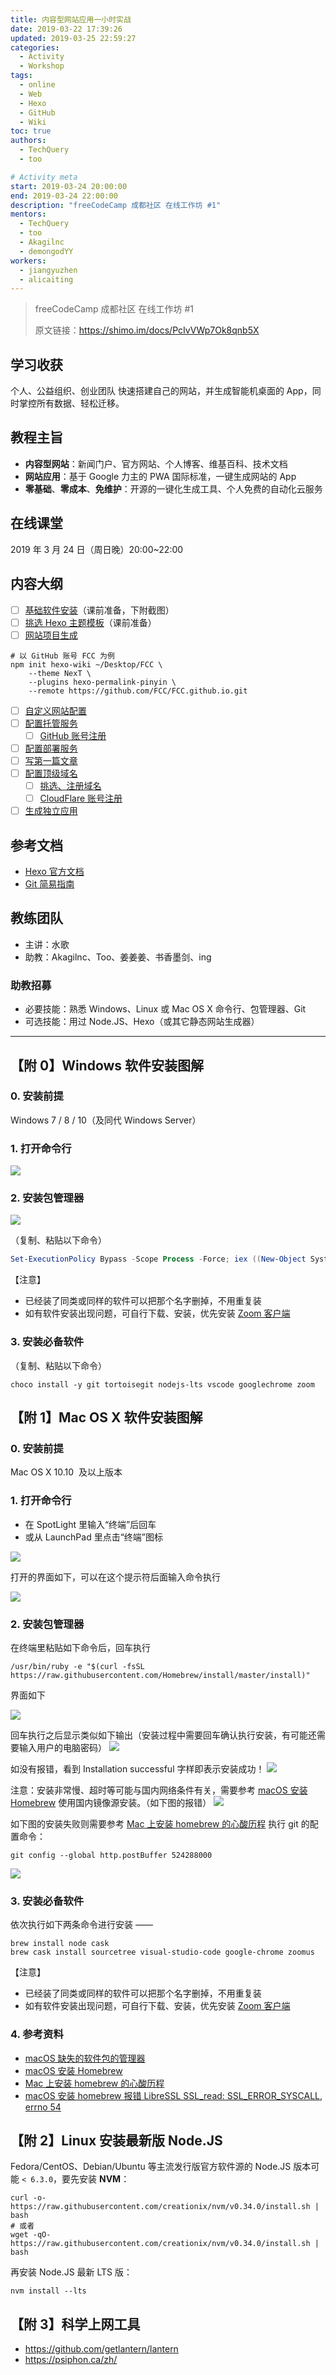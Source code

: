 ```yaml
---
title: 内容型网站应用一小时实战
date: 2019-03-22 17:39:26
updated: 2019-03-25 22:59:27
categories:
  - Activity
  - Workshop
tags:
  - online
  - Web
  - Hexo
  - GitHub
  - Wiki
toc: true
authors:
  - TechQuery
  - too

# Activity meta
start: 2019-03-24 20:00:00
end: 2019-03-24 22:00:00
description: "freeCodeCamp 成都社区 在线工作坊 #1"
mentors:
  - TechQuery
  - too
  - Akagilnc
  - demongodYY
workers:
  - jiangyuzhen
  - alicaiting
---
```


> freeCodeCamp 成都社区 在线工作坊 #1
>
> 原文链接：https://shimo.im/docs/PcIvVWp7Ok8qnb5X

## 学习收获

个人、公益组织、创业团队 快速搭建自己的网站，并生成智能机桌面的 App，同时掌控所有数据、轻松迁移。

## 教程主旨

- **内容型网站**：新闻门户、官方网站、个人博客、维基百科、技术文档
- **网站应用**：基于 Google 力主的 PWA 国际标准，一键生成网站的 App
- **零基础**、**零成本**、**免维护**：开源的一键化生成工具、个人免费的自动化云服务

<!-- More -->

## 在线课堂

2019 年 3 月 24 日（周日晚）20:00~22:00

## 内容大纲

- [ ] [基础软件安装](https://tech-query.me/development/coder-start-kit/)（课前准备，下附截图）
- [ ] [挑选 Hexo 主题模板](https://hexo.io/themes/)（课前准备）
- [ ] [网站项目生成](https://tech-query.me/development/wiki-on-git/)

```shell
# 以 GitHub 账号 FCC 为例
npm init hexo-wiki ~/Desktop/FCC \
    --theme NexT \
    --plugins hexo-permalink-pinyin \
    --remote https://github.com/FCC/FCC.github.io.git
```

- [ ] [自定义网站配置](https://hexo.io/zh-cn/docs/configuration)
- [ ] [配置托管服务](https://pages.github.com/)
  - [ ] [GitHub 账号注册](https://github.com/join/)
- [ ] [配置部署服务](https://tech-query.me/development/hello-hexo-travis/)
- [ ] [写第一篇文章](https://hexo.io/zh-cn/docs/front-matter)
- [ ] [配置顶级域名](https://tech-query.me/development/free-web-site/)
  - [ ] [挑选、注册域名](https://www.freenom.com/zh/index.html)
  - [ ] [CloudFlare 账号注册](https://dash.cloudflare.com/sign-up)
- [ ] [生成独立应用](https://github.com/lavas-project/hexo-pwa)

## 参考文档

- [Hexo 官方文档](https://hexo.io/zh-cn/docs/)
- [Git 简易指南](http://www.bootcss.com/p/git-guide/)

## 教练团队

- 主讲：水歌
- 助教：Akagilnc、Too、姜姜姜、书香墨剑、ing

### 助教招募

- 必要技能：熟悉 Windows、Linux 或 Mac OS X 命令行、包管理器、Git
- 可选技能：用过 Node.JS、Hexo（或其它静态网站生成器）

---

## 【附 0】Windows 软件安装图解

### 0. 安装前提

Windows 7 / 8 / 10（及同代 Windows Server）

### 1. 打开命令行

![](PowerShell-0.png)

### 2. 安装包管理器

![](PowerShell-1.png)

（复制、粘贴以下命令）

```powershell
Set-ExecutionPolicy Bypass -Scope Process -Force; iex ((New-Object System.Net.WebClient).DownloadString('https://chocolatey.org/install.ps1'))
```

【注意】

- 已经装了同类或同样的软件可以把那个名字删掉，不用重复装
- 如有软件安装出现问题，可自行下载、安装，优先安装 [Zoom 客户端](https://zoom.us/download#client_4meeting)

### 3. 安装必备软件

（复制、粘贴以下命令）

```shell
choco install -y git tortoisegit nodejs-lts vscode googlechrome zoom
```

## 【附 1】Mac OS X 软件安装图解

### 0. 安装前提

Mac OS X 10.10  及以上版本

### 1. 打开命令行

- 在 SpotLight 里输入“终端”后回车
- 或从 LaunchPad 里点击“终端”图标

![](terminal.png)

打开的界面如下，可以在这个提示符后面输入命令执行

![](terminal-console.png)

### 2. 安装包管理器

在终端里粘贴如下命令后，回车执行

```shell
/usr/bin/ruby -e "$(curl -fsSL https://raw.githubusercontent.com/Homebrew/install/master/install)"
```

界面如下

![](brew-install.png)

回车执行之后显示类似如下输出（安装过程中需要回车确认执行安装，有可能还需要输入用户的电脑密码）
![](brew-install-confirm.png)

如没有报错，看到 Installation successful 字样即表示安装成功！
![](console-succes.png)

注意：安装非常慢、超时等可能与国内网络条件有关，需要参考 [macOS 安装 Homebrew](https://blog.csdn.net/zzq900503/article/details/80404314) 使用国内镜像源安装。（如下图的报错）
![](brew-error2.png)

如下图的安装失败则需要参考 [Mac 上安装 homebrew 的心酸历程](https://blog.csdn.net/sinat_41756672/article/details/80534031) 执行 git 的配置命令：

```shell
git config --global http.postBuffer 524288000
```

![](brew-error2.png)

### 3. 安装必备软件

依次执行如下两条命令进行安装 ——

```shell
brew install node cask
brew cask install sourcetree visual-studio-code google-chrome zoomus
```

【注意】

- 已经装了同类或同样的软件可以把那个名字删掉，不用重复装
- 如有软件安装出现问题，可自行下载、安装，优先安装 [Zoom 客户端](https://zoom.us/download#client_4meeting)

### 4. 参考资料

- [macOS 缺失的软件包的管理器](https://brew.sh/index_zh-cn)
- [macOS 安装 Homebrew](https://blog.csdn.net/zzq900503/article/details/80404314)
- [Mac 上安装 homebrew 的心酸历程](https://blog.csdn.net/sinat_41756672/article/details/80534031)
- [macOS 安装 homebrew 报错 LibreSSL SSL_read: SSL_ERROR_SYSCALL, errno 54](https://juejin.im/post/5b657ee56fb9a04fa5610406)

## 【附 2】Linux 安装最新版 Node.JS

Fedora/CentOS、Debian/Ubuntu 等主流发行版官方软件源的 Node.JS 版本可能 `< 6.3.0`，要先安装 **NVM**：

```shell
curl -o- https://raw.githubusercontent.com/creationix/nvm/v0.34.0/install.sh | bash
# 或者
wget -qO- https://raw.githubusercontent.com/creationix/nvm/v0.34.0/install.sh | bash
```

再安装 Node.JS 最新 LTS 版：

```shell
nvm install --lts
```

## 【附 3】科学上网工具

- https://github.com/getlantern/lantern
- https://psiphon.ca/zh/

